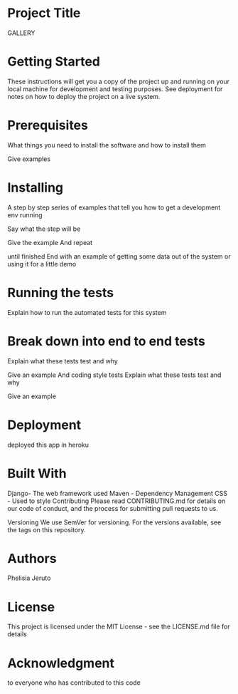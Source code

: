 # Project Title
GALLERY

# Getting Started
These instructions will get you a copy of the project up and running on your local machine for development and testing purposes. See deployment for notes on how to deploy the project on a live system.

# Prerequisites
What things you need to install the software and how to install them

Give examples
# Installing
A step by step series of examples that tell you how to get a development env running

Say what the step will be

Give the example
And repeat

until finished
End with an example of getting some data out of the system or using it for a little demo

# Running the tests
Explain how to run the automated tests for this system

# Break down into end to end tests
Explain what these tests test and why

Give an example
And coding style tests
Explain what these tests test and why

Give an example
# Deployment
deployed this app in heroku

# Built With
Django- The web framework used
Maven - Dependency Management
CSS - Used to style
Contributing
Please read CONTRIBUTING.md for details on our code of conduct, and the process for submitting pull requests to us.

Versioning
We use SemVer for versioning. For the versions available, see the tags on this repository.

# Authors
Phelisia Jeruto

# License
This project is licensed under the MIT License - see the LICENSE.md file for details

# Acknowledgment
to everyone who has contributed to this code